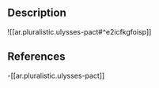 
## Description

![[ar.pluralistic.ulysses-pact#^e2icfkgfoisp]]

## References

-[[ar.pluralistic.ulysses-pact]]